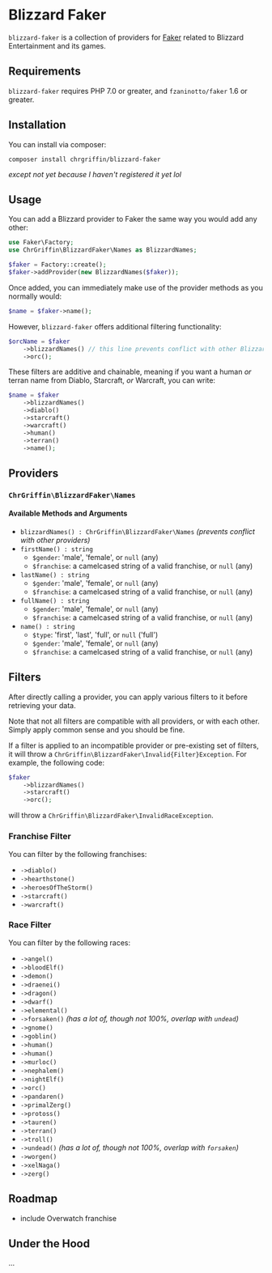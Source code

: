 # Blizzard Faker
`blizzard-faker` is a collection of providers for [Faker](https://github.com/fzaninotto/Faker) related to Blizzard Entertainment and its games.

## Requirements

`blizzard-faker` requires PHP 7.0 or greater, and `fzaninotto/faker` 1.6 or greater.

## Installation

You can install via composer:

```
composer install chrgriffin/blizzard-faker
```

_except not yet because I haven't registered it yet lol_

## Usage

You can add a Blizzard provider to Faker the same way you would add any other:

```php
use Faker\Factory;
use ChrGriffin\BlizzardFaker\Names as BlizzardNames;

$faker = Factory::create();
$faker->addProvider(new BlizzardNames($faker));
```

Once added, you can immediately make use of the provider methods as you normally would:

```php
$name = $faker->name();
```

However, `blizzard-faker` offers additional filtering functionality:

```php
$orcName = $faker
    ->blizzardNames() // this line prevents conflict with other Blizzard providers
    ->orc();
```

These filters are additive and chainable, meaning if you want a human _or_ terran name from Diablo, Starcraft, _or_ Warcraft, you can write:

```php
$name = $faker
    ->blizzardNames()
    ->diablo()
    ->starcraft()
    ->warcraft()
    ->human()
    ->terran()
    ->name();
```

## Providers

### `ChrGriffin\BlizzardFaker\Names`

#### Available Methods and Arguments

* `blizzardNames() : ChrGriffin\BlizzardFaker\Names` _(prevents conflict with other providers)_
* `firstName() : string`
    * `$gender`: 'male', 'female', or `null` (any)
    * `$franchise`: a camelcased string of a valid franchise, or `null` (any)
* `lastName() : string`
    * `$gender`: 'male', 'female', or `null` (any)
    * `$franchise`: a camelcased string of a valid franchise, or `null` (any)
* `fullName() : string`
    * `$gender`: 'male', 'female', or `null` (any)
    * `$franchise`: a camelcased string of a valid franchise, or `null` (any)
* `name() : string`
    * `$type`: 'first', 'last', 'full', or `null` ('full')
    * `$gender`: 'male', 'female', or `null` (any)
    * `$franchise`: a camelcased string of a valid franchise, or `null` (any)
    
## Filters

After directly calling a provider, you can apply various filters to it before retrieving your data.

Note that not all filters are compatible with all providers, or with each other. Simply apply common sense and you should be fine.

If a filter is applied to an incompatible provider or pre-existing set of filters, it will throw a `ChrGriffin\BlizzardFaker\Invalid{Filter}Exception`. For example, the following code:

```php
$faker
    ->blizzardNames()
    ->starcraft()
    ->orc();
```

will throw a `ChrGriffin\BlizzardFaker\InvalidRaceException`.

### Franchise Filter

You can filter by the following franchises:

* `->diablo()`
* `->hearthstone()`
* `->heroesOfTheStorm()`
* `->starcraft()`
* `->warcraft()`

### Race Filter

You can filter by the following races:

* `->angel()`
* `->bloodElf()`
* `->demon()`
* `->draenei()`
* `->dragon()`
* `->dwarf()`
* `->elemental()`
* `->forsaken()` _(has a lot of, though not 100%, overlap with `undead`)_
* `->gnome()`
* `->goblin()`
* `->human()`
* `->human()`
* `->murloc()`
* `->nephalem()`
* `->nightElf()`
* `->orc()`
* `->pandaren()`
* `->primalZerg()`
* `->protoss()`
* `->tauren()`
* `->terran()`
* `->troll()`
* `->undead()` _(has a lot of, though not 100%, overlap with `forsaken`)_
* `->worgen()`
* `->xelNaga()`
* `->zerg()`

## Roadmap

* include Overwatch franchise

## Under the Hood

...